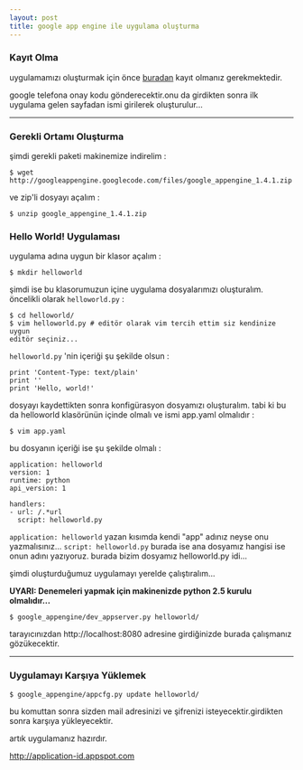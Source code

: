 ```yaml
---
layout: post
title: google app engine ile uygulama oluşturma
---
```


### Kayıt Olma

uygulamamızı oluşturmak için önce [buradan](https://appengine.google.com/) kayıt
olmanız gerekmektedir.

google telefona onay kodu gönderecektir.onu da girdikten sonra ilk uygulama gelen
sayfadan ismi girilerek oluşturulur...

---

### Gerekli Ortamı Oluşturma

şimdi gerekli paketi makinemize indirelim :

	$ wget http://googleappengine.googlecode.com/files/google_appengine_1.4.1.zip

ve zip'li dosyayı açalım :

	$ unzip google_appengine_1.4.1.zip

### Hello World! Uygulaması

uygulama adına uygun bir klasor açalım :

	$ mkdir helloworld

şimdi ise bu klasorumuzun içine uygulama dosyalarımızı oluşturalım. öncelikli
olarak `helloworld.py` :

	$ cd helloworld/
	$ vim helloworld.py # editör olarak vim tercih ettim siz kendinize uygun
	editör seçiniz...

`helloworld.py` 'nin içeriği şu şekilde olsun :

	print 'Content-Type: text/plain'
	print ''
	print 'Hello, world!'

dosyayı kaydettikten sonra konfigürasyon dosyamızı oluşturalım. tabi ki bu da
helloworld klasörünün içinde olmalı ve ismi app.yaml olmalıdır :

	$ vim app.yaml

bu dosyanın içeriği ise şu şekilde olmalı :

	application: helloworld
	version: 1
	runtime: python
	api_version: 1

	handlers:
	- url: /.*url
	  script: helloworld.py

`application: helloworld` yazan kısımda kendi "app" adınız neyse onu yazmalısınız...
`script: helloworld.py` burada ise ana dosyamız hangisi ise onun adını
yazıyoruz. burada bizim dosyamız helloworld.py idi...

şimdi oluşturduğumuz uygulamayı yerelde çalıştıralım...

**UYARI: Denemeleri yapmak için makinenizde python 2.5 kurulu olmalıdır...**

	$ google_appengine/dev_appserver.py helloworld/

tarayıcınızdan http://localhost:8080 adresine girdiğinizde burada çalışmanız gözükecektir.

---

### Uygulamayı Karşıya Yüklemek

	$ google_appengine/appcfg.py update helloworld/

bu komuttan sonra sizden mail adresinizi ve şifrenizi isteyecektir.girdikten
sonra karşıya yükleyecektir.

artık uygulamanız hazırdır.

http://application-id.appspot.com
